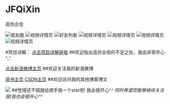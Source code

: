 # JFQiXin
高仿企信

![朋友圈](http://7pum4h.com1.z0.glb.clouddn.com/JFQX%E6%9C%8B%E5%8F%8B%E5%9C%88.gif)
![视频详情页](http://7pum4h.com1.z0.glb.clouddn.com/JFQX%E4%BE%A7%E8%BE%B9%E6%A0%8F.gif)
![好友列表](http://7pum4h.com1.z0.glb.clouddn.com/JFQX%E5%A5%BD%E5%8F%8B%E5%88%97%E8%A1%A8.gif)
![视频详情页](http://7pum4h.com1.z0.glb.clouddn.com/JFQX%E5%8A%A8%E7%94%BB.gif)
![视频详情页](http://7pum4h.com1.z0.glb.clouddn.com/JFQX%E6%97%A5%E5%8E%86%E8%A1%A8.gif)
![视频详情页](http://7pum4h.com1.z0.glb.clouddn.com/JFQX%E6%9C%8B%E5%8F%8B%E5%9C%88.gif)
![视频详情页](http://7pum4h.com1.z0.glb.clouddn.com/JFQXu%E9%80%89%E6%8B%A9%E8%8F%9C%E5%8D%95.gif)



#项目详解：
[点击项目详解链接](http://www.jianshu.com/p/87b9194c4b01)
##欢迎指出高仿企信的不足之处，我会非常开心^_^ 


[点击新浪微博主页](http://weibo.com/3876651083/profile?rightmod=1&wvr=6&mod=personinfo)
##欢迎关注我的新浪微博


[简书主页](http://www.jianshu.com/users/be0e45643dcf/latest_articles)
[CSDN主页](http://blog.csdn.net/tubiebutu)
##欢迎访问我的其他博客博文


![](http://7pum4h.com1.z0.glb.clouddn.com/githubStar.png)
##觉得还不错就给顺手我一个star吧! 我会很开心^_^ 同时希望您能够继续关注我!我也会很开心^_^

